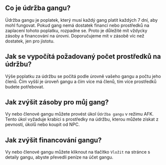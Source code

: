 ## Co je údržba gangu?

Údržba gangu je poplatek, který musí každý gang platit každých 7 dní, aby mohl fungovat. Pokud gang nemá dostatek financí nebo prostředků na zaplacení tohoto poplatku, rozpadne se. Proto je důležité mít vždycky zásoby a financování na úrovni. Doporučujeme mít v zásobě víc než dostatek, jen pro jistotu.

## Jak se vypočítá požadovaný počet prostředků na údržbu?

Výše poplatku za údržbu se počítá podle úrovně vašeho gangu a počtu jeho členů. Čím vyšší je úroveň gangu a čím více má členů, tím více prostředků budete potřebovat.

## Jak zvýšit zásoby pro můj gang?

Vy nebo členové gangu můžete provést úkol `Údržba gangu` v režimu AFK. Tento úkol vyžaduje krabici s prostředky na údržbu, kterou můžete získat z pevností, úkolů nebo koupit od NPC.

## Jak zvýšit financování gangu?

Vy nebo členové gangu můžete kliknout na tlačítko `Vložit` na stránce s detaily gangu, abyste převedli peníze na účet gangu.
